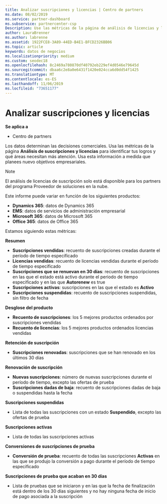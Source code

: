 ```yaml
---
title: Analizar suscripciones y licencias | Centro de partners
ms.date: 08/02/2019
ms.service: partner-dashboard
ms.subservice: partnercenter-csp
Description: Use las métricas de la página de análisis de licencias y licencias para identificar sus éxitos y áreas que requieren más atención.
author: LauraBrenner
ms.author: labrenne
ms.assetid: 1922FCE8-3A89-44ED-B4E1-BFCD2326BB06
ms.topic: article
keywords: datos de negocios
ms.localizationpriority: medium
ms.custom: seodec18
ms.openlocfilehash: 8c2469a780870df40792eb229ef4d0546e79645d
ms.sourcegitcommit: dbaa6c2e8a0e6431f1420e024cca6d0dd54f1425
ms.translationtype: MT
ms.contentlocale: es-ES
ms.lasthandoff: 11/06/2019
ms.locfileid: "73651177"
---
```

# <a name="analyze-subscriptions-and-licenses"></a>Analizar suscripciones y licencias 

**Se aplica a**

- Centro de partners

Los datos determinan las decisiones comerciales. Usa las métricas de la página **Análisis de suscripciones y licencias** para identificar tus logros y qué áreas necesitan más atención. Usa esta información a medida que planees nuevo objetivos empresariales.

> [!NOTE]
> El análisis de licencias de suscripción solo está disponible para los partners del programa Proveedor de soluciones en la nube.


Este informe puede variar en función de los siguientes productos:

 - **Dynamics 365**: datos de Dynamics 365  
 - **EMS**: datos de servicios de administración empresarial  
 - **Microsoft 365**: datos de Microsoft 365  
 - **Office 365**: datos de Office 365  


Estamos siguiendo estas métricas:

**Resumen**  
 - **Suscripciones vendidas**: recuento de suscripciones creadas durante el período de tiempo especificado  
 - **Licencias vendidas**: recuento de licencias vendidas durante el período de tiempo especificado   
 - **Suscripciones que se renuevan en 30 días**: recuento de suscripciones en las que el estado está activo durante el periodo de tiempo especificado y en las que **Autorenew** es true
 - **Suscripciones activas**: suscripciones en las que el estado es **Activo**  
 - **Suscripciones suspendidas**: recuento de suscripciones suspendidas, sin filtro de fecha  

**Desglose del producto**  
 - **Recuento de suscripciones**: los 5 mejores productos ordenados por suscripciones vendidas  
 - **Recuento de licencias**: los 5 mejores productos ordenados licencias vendidas

**Retención de suscripción**
 - **Suscripciones renovadas**: suscripciones que se han renovado en los últimos 30 días  

**Renovación de suscripción**  
 - **Nuevas suscripciones**: número de nuevas suscripciones durante el período de tiempo, excepto las ofertas de prueba  
 - **Suscripciones dadas de baja**: recuento de suscripciones dadas de baja o suspendidas hasta la fecha  

**Suscripciones suspendidas**  
 - Lista de todas las suscripciones con un estado **Suspendido**, excepto las ofertas de prueba  
  
**Suscripciones activas**
 - Lista de todas las suscripciones activas  

**Conversiones de suscripciones de prueba**  
 - **Conversión de prueba**: recuento de todas las suscripciones **Activas** en las que se produjo la conversión a pago durante el período de tiempo especificado  

**Suscripciones de prueba que acaban en 30 días**  
 - Lista de pruebas que se iniciaron y en las que la fecha de finalización está dentro de los 30 días siguientes y no hay ninguna fecha de inicio de pago asociada a la suscripción  

  